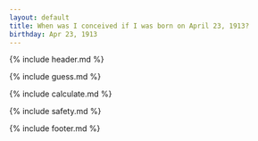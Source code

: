 ```yaml
---
layout: default
title: When was I conceived if I was born on April 23, 1913?
birthday: Apr 23, 1913
---
```


{% include header.md %}

{% include guess.md %}

{% include calculate.md %}

{% include safety.md %}

{% include footer.md %}



